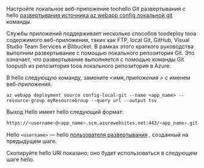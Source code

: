 Настройте локальное веб-приложение toohello Git развертывания с hello [развертывания источника az webapp config локальной git](/cli/azure/webapp/deployment/source#config-local-git) команды.

Службы приложений поддерживает несколько способов toodeploy tooa содержимого веб-приложения, таких как FTP, local Git, GitHub, Visual Studio Team Services и Bitbucket. В рамках этого краткого руководства выполним развертывание с помощью локального репозитория Git. Это означает, что развертывание выполняется с помощью команды Git toopush из репозитория tooa локального репозитория в Azure. 

В hello следующую команду, замените  *\<имя_приложения >* с именем веб-приложения.

```azurecli-interactive
az webapp deployment source config-local-git --name <app_name> --resource-group myResourceGroup --query url --output tsv
```

Выход Hello имеет hello следующий формат:

```bash
https://<username>@<app_name>.scm.azurewebsites.net:443/<app_name>.git
```

Hello `<username>` — hello [пользователя развертывания](#configure-a-deployment-user) , созданный на предыдущем шаге.

Скопируйте hello URI показано; оно будет использоваться в следующем шаге hello.
